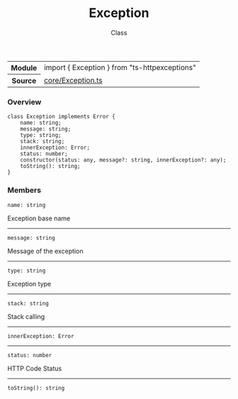 <header class="symbol-info-header">    <h1 id="exception">Exception</h1>    <label class="symbol-info-type-label class">Class</label>      </header>
<section class="symbol-info">      <table class="is-full-width">        <tbody>        <tr>          <th>Module</th>          <td>            <div class="lang-typescript">                <span class="token keyword">import</span> { Exception }                 <span class="token keyword">from</span>                 <span class="token string">"ts-httpexceptions"</span>                            </div>          </td>        </tr>        <tr>          <th>Source</th>          <td>            <a href="https://romakita.github.io/ts-httpexceptions/blob/v3.0.0/src/core/Exception.ts#L0-L0">                core/Exception.ts            </a>        </td>        </tr>                </tbody>      </table>    </section>

### Overview

<pre><code class="typescript-lang"><span class="token keyword">class</span> Exception <span class="token keyword">implements</span> Error <span class="token punctuation">{</span>
    name<span class="token punctuation">:</span> <span class="token keyword">string</span><span class="token punctuation">;</span>
    message<span class="token punctuation">:</span> <span class="token keyword">string</span><span class="token punctuation">;</span>
    type<span class="token punctuation">:</span> <span class="token keyword">string</span><span class="token punctuation">;</span>
    stack<span class="token punctuation">:</span> <span class="token keyword">string</span><span class="token punctuation">;</span>
    innerException<span class="token punctuation">:</span> Error<span class="token punctuation">;</span>
    status<span class="token punctuation">:</span> <span class="token keyword">number</span><span class="token punctuation">;</span>
    <span class="token keyword">constructor</span><span class="token punctuation">(</span>status<span class="token punctuation">:</span> <span class="token keyword">any</span><span class="token punctuation">,</span> message?<span class="token punctuation">:</span> <span class="token keyword">string</span><span class="token punctuation">,</span> innerException?<span class="token punctuation">:</span> <span class="token keyword">any</span><span class="token punctuation">)</span><span class="token punctuation">;</span>
    <span class="token function">toString</span><span class="token punctuation">(</span><span class="token punctuation">)</span><span class="token punctuation">:</span> <span class="token keyword">string</span><span class="token punctuation">;</span>
<span class="token punctuation">}</span></code></pre>

### Members

<div class="method-overview"><pre><code class="typescript-lang">name<span class="token punctuation">:</span> <span class="token keyword">string</span></code></pre></div>
Exception base name
<hr />
<div class="method-overview"><pre><code class="typescript-lang">message<span class="token punctuation">:</span> <span class="token keyword">string</span></code></pre></div>
Message of the exception
<hr />
<div class="method-overview"><pre><code class="typescript-lang">type<span class="token punctuation">:</span> <span class="token keyword">string</span></code></pre></div>
Exception type
<hr />
<div class="method-overview"><pre><code class="typescript-lang">stack<span class="token punctuation">:</span> <span class="token keyword">string</span></code></pre></div>
Stack calling
<hr />
<div class="method-overview"><pre><code class="typescript-lang">innerException<span class="token punctuation">:</span> Error</code></pre></div>
<hr />
<div class="method-overview"><pre><code class="typescript-lang">status<span class="token punctuation">:</span> <span class="token keyword">number</span></code></pre></div>
HTTP Code Status
<hr />
<div class="method-overview"><pre><code class="typescript-lang"><span class="token function">toString</span><span class="token punctuation">(</span><span class="token punctuation">)</span><span class="token punctuation">:</span> <span class="token keyword">string</span></code></pre></div>
